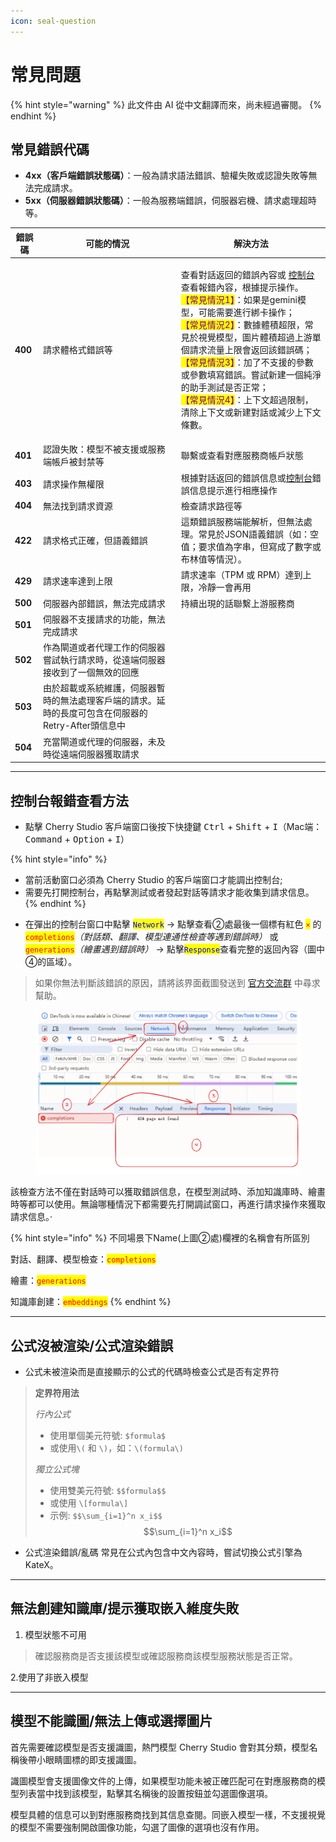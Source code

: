 ```yaml
---
icon: seal-question
---
```

# 常見問題


{% hint style="warning" %}
此文件由 AI 從中文翻譯而來，尚未經過審閱。
{% endhint %}




## 常見錯誤代碼

* **4xx（客戶端錯誤狀態碼）**：一般為請求語法錯誤、驗權失敗或認證失敗等無法完成請求。
* **5xx（伺服器錯誤狀態碼）**：一般為服務端錯誤，伺服器宕機、請求處理超時等。

| 錯誤碼     | 可能的情況                                                   | 解決方法                                                                                                                                                                                                                                                                                                                                                                                                                                                                                                     |
| ------- | ------------------------------------------------------- | -------------------------------------------------------------------------------------------------------------------------------------------------------------------------------------------------------------------------------------------------------------------------------------------------------------------------------------------------------------------------------------------------------------------------------------------------------------------------------------------------------- |
| **400** | 請求體格式錯誤等                                                | <p>查看對話返回的錯誤內容或 <a href="questions.md#kong-zhi-tai-bao-cuo-cha-kan-fang-fa">控制台</a> 查看報錯內容，根據提示操作。<br><mark style="color:purple;">【常見情況1】</mark>：如果是gemini模型，可能需要進行綁卡操作；<br><mark style="color:purple;">【常見情況2】</mark>：數據體積超限，常見於視覺模型，圖片體積超過上游單個請求流量上限會返回該錯誤碼；<br><mark style="color:purple;">【常見情況3】</mark>：加了不支援的參數或參數填寫錯誤。嘗試新建一個純淨的助手測試是否正常；<br><mark style="color:purple;">【常見情況4】</mark>：上下文超過限制，清除上下文或新建對話或減少上下文條數。</p> |
| **401** | 認證失敗：模型不被支援或服務端帳戶被封禁等                                   | 聯繫或查看對應服務商帳戶狀態                                                                                                                                                                                                                                                                                                                                                                                                                                                                                           |
| **403** | 請求操作無權限                                                 | 根據對話返回的錯誤信息或[控制台](questions.md#kong-zhi-tai-bao-cuo-cha-kan-fang-fa)錯誤信息提示進行相應操作                                                                                                                                                                                                                                                                                                                                                                                                                         |
| **404** | 無法找到請求資源                                                | 檢查請求路徑等                                                                                                                                                                                                                                                                                                                                                                                                                                                                                                  |
| **422** | 請求格式正確，但語義錯誤                                            | 這類錯誤服務端能解析，但無法處理。常見於JSON語義錯誤（如：空值；要求值為字串，但寫成了數字或布林值等情況）。                                                                                                                                                                                                                                                                                                                                                                                                                                                |
| **429** | 請求速率達到上限                                                | 請求速率（TPM 或 RPM）達到上限，冷靜一會再用                                                                                                                                                                                                                                                                                                                                                                                                                                                                               |
| **500** | 伺服器內部錯誤，無法完成請求                                          | 持續出現的話聯繫上游服務商                                                                                                                                                                                                                                                                                                                                                                                                                                                                                            |
| **501** | 伺服器不支援請求的功能，無法完成請求                                      |                                                                                                                                                                                                                                                                                                                                                                                                                                                                                                          |
| **502** | 作為閘道或者代理工作的伺服器嘗試執行請求時，從遠端伺服器接收到了一個無效的回應                 |                                                                                                                                                                                                                                                                                                                                                                                                                                                                                                          |
| **503** | 由於超載或系統維護，伺服器暫時的無法處理客戶端的請求。延時的長度可包含在伺服器的Retry-After頭信息中 |                                                                                                                                                                                                                                                                                                                                                                                                                                                                                                          |
| **504** | 充當閘道或代理的伺服器，未及時從遠端伺服器獲取請求                               |                                                                                                                                                                                                                                                                                                                                                                                                                                                                                                          |

***

## 控制台報錯查看方法

* 點擊 Cherry Studio 客戶端窗口後按下快捷鍵 <kbd>Ctrl</kbd> + <kbd>Shift</kbd> + <kbd>I</kbd>（Mac端：<kbd>Command</kbd> + <kbd>Option</kbd> + <kbd>I</kbd>）

{% hint style="info" %}
- 當前活動窗口必須為 Cherry Studio 的客戶端窗口才能調出控制台;
- 需要先打開控制台，再點擊測試或者發起對話等請求才能收集到請求信息。
{% endhint %}

* 在彈出的控制台窗口中點擊 <mark style="color:blue;">`Network`</mark> → 點擊查看②處最後一個標有紅色 <mark style="color:red;">`×`</mark> 的 <mark style="color:red;">`completions`</mark>_（對話類、翻譯、模型連通性檢查等遇到錯誤時）_ 或 <mark style="color:red;">`generations`</mark>_（繪畫遇到錯誤時）_ → 點擊<mark style="color:blue;">`Response`</mark>查看完整的返回內容（圖中④的區域）。

> 如果你無法判斷該錯誤的原因，請將該界面截圖發送到 [官方交流群](https://t.me/CherryStudioAI) 中尋求幫助。

<figure><img src="../.gitbook/assets/image (1) (1) (1) (1) (1) (1) (1) (1) (1).png" alt="" width="563"><figcaption></figcaption></figure>

該檢查方法不僅在對話時可以獲取錯誤信息，在模型測試時、添加知識庫時、繪畫時等都可以使用。無論哪種情況下都需要先打開調試窗口，再進行請求操作來獲取請求信息。·

{% hint style="info" %}
不同場景下Name(上圖②處)欄裡的名稱會有所區別

對話、翻譯、模型檢查：<mark style="color:red;">`completions`</mark>

繪畫：<mark style="color:red;">`generations`</mark>

知識庫創建：<mark style="color:red;">`embeddings`</mark>
{% endhint %}

***

## 公式沒被渲染/公式渲染錯誤

* 公式未被渲染而是直接顯示的公式的代碼時檢查公式是否有定界符

> **定界符用法**
>
> _行內公式_
>
> * 使用單個美元符號: `$formula$`
> * 或使用`\(` 和 `\)`，如：`\(formula\)`
>
> _獨立公式塊_
>
> * 使用雙美元符號: `$$formula$$`
> * 或使用 `\[formula\]`
> * 示例: `$$\sum_{i=1}^n x_i$$`\
>   $$\sum_{i=1}^n x_i$$

* 公式渲染錯誤/亂碼 常見在公式內包含中文內容時，嘗試切換公式引擎為 KateX。

***

## 無法創建知識庫/提示獲取嵌入維度失敗

1. 模型狀態不可用

> 確認服務商是否支援該模型或確認服務商該模型服務狀態是否正常。

2.使用了非嵌入模型

***

## 模型不能識圖/無法上傳或選擇圖片

首先需要確認模型是否支援識圖，熱門模型 Cherry Studio 會對其分類，模型名稱後帶小眼睛圖標的即支援識圖。

識圖模型會支援圖像文件的上傳，如果模型功能未被正確匹配可在對應服務商的模型列表當中找到該模型，點擊其名稱後的設置按鈕並勾選圖像選項。

模型具體的信息可以到對應服務商找到其信息查閱。同嵌入模型一樣，不支援視覺的模型不需要強制開啟圖像功能，勾選了圖像的選項也沒有作用。